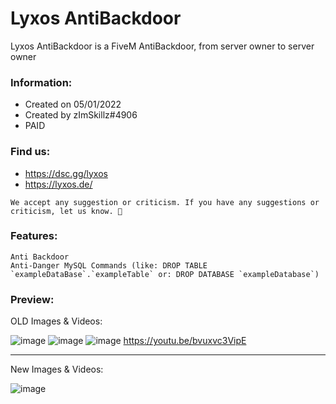 # Lyxos AntiBackdoor
Lyxos AntiBackdoor is a FiveM AntiBackdoor, from server owner to server owner

### Information:
- Created on 05/01/2022
- Created by zImSkillz#4906
- PAID

### Find us:
- https://dsc.gg/lyxos
- https://lyxos.de/

```We accept any suggestion or criticism. If you have any suggestions or criticism, let us know. 🙏```


### Features:
```
Anti Backdoor
Anti-Danger MySQL Commands (like: DROP TABLE `exampleDataBase`.`exampleTable` or: DROP DATABASE `exampleDatabase`)
```

### Preview:
OLD Images & Videos:
   
   
   
![image](https://user-images.githubusercontent.com/83404249/172137321-836b7e12-9451-4c24-b205-6ab4b48c3f27.png)
![image](https://user-images.githubusercontent.com/83404249/172137338-a7705b7a-6550-419a-8565-4bc35fb075b3.png)
![image](https://user-images.githubusercontent.com/83404249/172137402-18323bd0-c1f5-4ec5-a4f9-4e3732076963.png)
https://youtu.be/bvuxvc3VipE
     
--------------------------------------------------------------------------------
    
New Images & Videos:
     
     
    
![image](https://user-images.githubusercontent.com/83404249/172138663-6c0c679b-49df-434c-9b17-fa919fd43a80.png)

